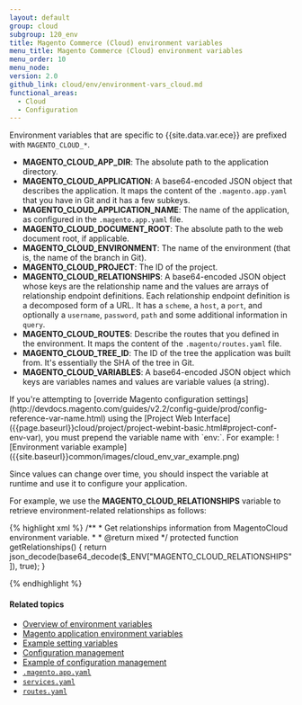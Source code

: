 ```yaml
---
layout: default
group: cloud
subgroup: 120_env
title: Magento Commerce (Cloud) environment variables
menu_title: Magento Commerce (Cloud) environment variables
menu_order: 10
menu_node:
version: 2.0
github_link: cloud/env/environment-vars_cloud.md
functional_areas:
  - Cloud
  - Configuration
---
```


Environment variables that are specific to {{site.data.var.ece}} are prefixed with `MAGENTO_CLOUD_*`.

-   **MAGENTO_CLOUD_APP_DIR**: The absolute path to the application directory.
-   **MAGENTO_CLOUD_APPLICATION**: A base64-encoded JSON object that
    describes the application. It maps the content of the
    `.magento.app.yaml` that you have in Git and it has a few subkeys.
-   **MAGENTO_CLOUD_APPLICATION_NAME**: The name of the application, as configured
    in the `.magento.app.yaml` file.
-   **MAGENTO_CLOUD_DOCUMENT_ROOT**: The absolute path to the web document root, if
    applicable.
-   **MAGENTO_CLOUD_ENVIRONMENT**: The name of the environment (that is, the
    name of the branch in Git).
-   **MAGENTO_CLOUD_PROJECT**: The ID of the project.
-   **MAGENTO_CLOUD_RELATIONSHIPS**: A base64-encoded JSON object whose keys
    are the relationship name and the values are arrays of relationship
    endpoint definitions. Each relationship endpoint definition is a
    decomposed form of a URL. It has a `scheme`, a `host`, a `port`, and
    optionally a `username`, `password`, `path` and some additional
    information in `query`.
-   **MAGENTO_CLOUD_ROUTES**: Describe the routes that you defined in the
    environment. It maps the content of the `.magento/routes.yaml`
    file.
-   **MAGENTO_CLOUD_TREE_ID**: The ID of the tree the application was built
    from. It's essentially the SHA of the tree in Git.
-   **MAGENTO_CLOUD_VARIABLES**: A base64-encoded JSON object which keys are
    variables names and values are variable values (a string).

<div class="bs-callout bs-callout-warning" markdown="1">
If you're attempting to [override Magento configuration settings](http://devdocs.magento.com/guides/v2.2/config-guide/prod/config-reference-var-name.html) using the [Project Web Interface]({{page.baseurl}}cloud/project/project-webint-basic.html#project-conf-env-var), you must prepend the variable name with `env:`. For example:
![Environment variable example]({{site.baseurl}}common/images/cloud_env_var_example.png)
</div>

Since values can change over time, you should inspect the variable at runtime and use it to configure your application.

For example, we use the **MAGENTO_CLOUD_RELATIONSHIPS** variable to retrieve environment-related relationships as follows:

{% highlight xml %}
 /**
     * Get relationships information from MagentoCloud environment variable.
     *
     * @return mixed
     */
    protected function getRelationships()
    {
        return json_decode(base64_decode($_ENV["MAGENTO_CLOUD_RELATIONSHIPS"]), true);
    }

{% endhighlight %}

#### Related topics
* [Overview of environment variables]({{page.baseurl}}cloud/env/environment-vars_over.html)
*	[Magento application environment variables]({{page.baseurl}}cloud/env/environment-vars_magento.html)
*	[Example setting variables]({{page.baseurl}}cloud/env/set-variables.html)
*	[Configuration management]({{page.baseurl}}cloud/live/sens-data-over.html)
*	[Example of configuration management]({{page.baseurl}}cloud/live/sens-data-initial.html)
* [`.magento.app.yaml`]({{page.baseurl}}cloud/project/project-conf-files_magento-app.html)
* [`services.yaml`]({{page.baseurl}}cloud/project/project-conf-files_services.html)
* [`routes.yaml`]({{page.baseurl}}cloud/project/project-conf-files_routes.html)
